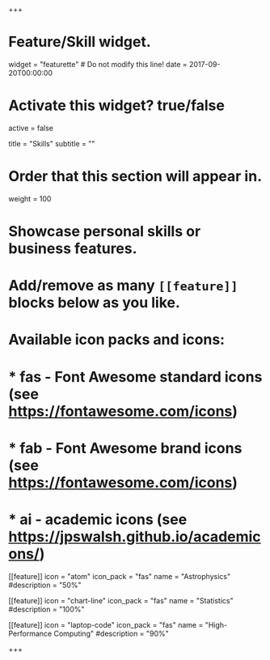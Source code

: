+++
# Feature/Skill widget.
widget = "featurette"  # Do not modify this line!
date = 2017-09-20T00:00:00

# Activate this widget? true/false
active = false

title = "Skills"
subtitle = ""

# Order that this section will appear in.
weight = 100

# Showcase personal skills or business features.
# 
# Add/remove as many `[[feature]]` blocks below as you like.
# 
# Available icon packs and icons:
# * fas - Font Awesome standard icons (see https://fontawesome.com/icons)
# * fab - Font Awesome brand icons (see https://fontawesome.com/icons)
# * ai - academic icons (see https://jpswalsh.github.io/academicons/)

[[feature]]
  icon = "atom"
  icon_pack = "fas"
  name = "Astrophysics"
  #description = "50%"

[[feature]]
  icon = "chart-line"
  icon_pack = "fas"
  name = "Statistics"
  #description = "100%"  
  
[[feature]]
  icon = "laptop-code"
  icon_pack = "fas"
  name = "High-Performance Computing"
  #description = "90%"
  
+++
